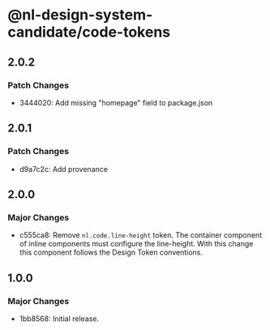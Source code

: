 # @nl-design-system-candidate/code-tokens

## 2.0.2

### Patch Changes

- 3444020: Add missing "homepage" field to package.json

## 2.0.1

### Patch Changes

- d9a7c2c: Add provenance

## 2.0.0

### Major Changes

- c555ca8: Remove `nl.code.line-height` token. The container component of inline components must configure the line-height. With this change this component follows the Design Token conventions.

## 1.0.0

### Major Changes

- 1bb8568: Initial release.
